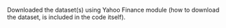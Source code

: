 Downloaded the dataset(s) using Yahoo Finance module (how to download the dataset, is included in the code itself).
